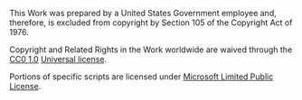 This Work was prepared by a United States Government employee and, therefore, is excluded from copyright by Section 105 of the Copyright Act of 1976.

Copyright and Related Rights in the Work worldwide are waived through the [CC0 1.0](https://creativecommons.org/publicdomain/zero/1.0/) [Universal license](https://creativecommons.org/publicdomain/zero/1.0/legalcode).

Portions of specific scripts are licensed under [Microsoft Limited Public License](http://msdn.microsoft.com/en-us/cc300389.aspx).